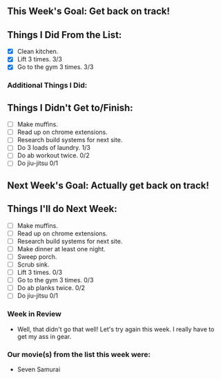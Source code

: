 ## This Week's Goal: Get back on track!

## Things I Did From the List:

- [x] Clean kitchen.
- [x] Lift 3 times.  3/3
- [x] Go to the gym 3 times. 3/3

### Additional Things I Did:

## Things I Didn't Get to/Finish:

- [ ] Make muffins.
- [ ] Read up on chrome extensions.
- [ ] Research build systems for next site.
- [ ] Do 3 loads of laundry. 1/3
- [ ] Do ab workout twice. 0/2
- [ ] Do jiu-jitsu 0/1

## Next Week's Goal: Actually get back on track!

## Things I'll do Next Week:

- [ ] Make muffins.
- [ ] Read up on chrome extensions.
- [ ] Research build systems for next site.
- [ ] Make dinner at least one night.
- [ ] Sweep porch.
- [ ] Scrub sink.
- [ ] Lift 3 times.  0/3
- [ ] Go to the gym 3 times. 0/3
- [ ] Do ab planks twice. 0/2
- [ ] Do jiu-jitsu 0/1

### Week in Review

- Well, that didn't go that well! Let's try again this week. I really have to get my ass in gear.

### Our movie(s) from the list this week were:

- Seven Samurai 